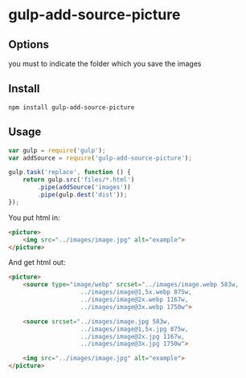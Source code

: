 # gulp-add-source-picture
## Options

you must to indicate the folder which you save the images

## Install

`npm install gulp-add-source-picture`

## Usage

``` js
var gulp = require('gulp');
var addSource = require('gulp-add-source-picture');

gulp.task('replace', function () {
    return gulp.src('files/*.html')
        .pipe(addSource('images'))
        .pipe(gulp.dest('dist'));
});

```

You put html in:
``` html
<picture>
    <img src="../images/image.jpg" alt="example">
</picture>
```

And get html out:
``` html
<picture>
    <source type="image/webp" srcset="../images/image.webp 583w,
                    ../images/image@1,5x.webp 875w,
                    ../images/image@2x.webp 1167w,
                    ../images/image@3x.webp 1750w">

    <source srcset="../images/image.jpg 583w,
                    ../images/image@1,5x.jpg 875w,
                    ../images/image@2x.jpg 1167w,
                    ../images/image@3x.jpg 1750w">

    <img src="../images/image.jpg" alt="example">
</picture>
```
